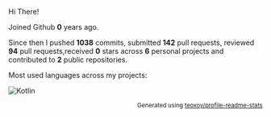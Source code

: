 Hi There!

Joined Github **0** years ago.

Since then I pushed **1038** commits, submitted **142** pull requests, reviewed **94** pull requests,received **0** stars across **6** personal projects and contributed to **2** public repositories.

Most used languages across my projects:

![Kotlin](https://img.shields.io/static/v1?style=flat-square&label=%E2%A0%80&color=555&labelColor=%23A97BFF&message=Kotlin%EF%B8%B1100%25)

<p align="right"><sub>Generated using <a href="https://github.com/marketplace/actions/profile-readme-stats">teoxoy/profile-readme-stats</a></sub></p>

